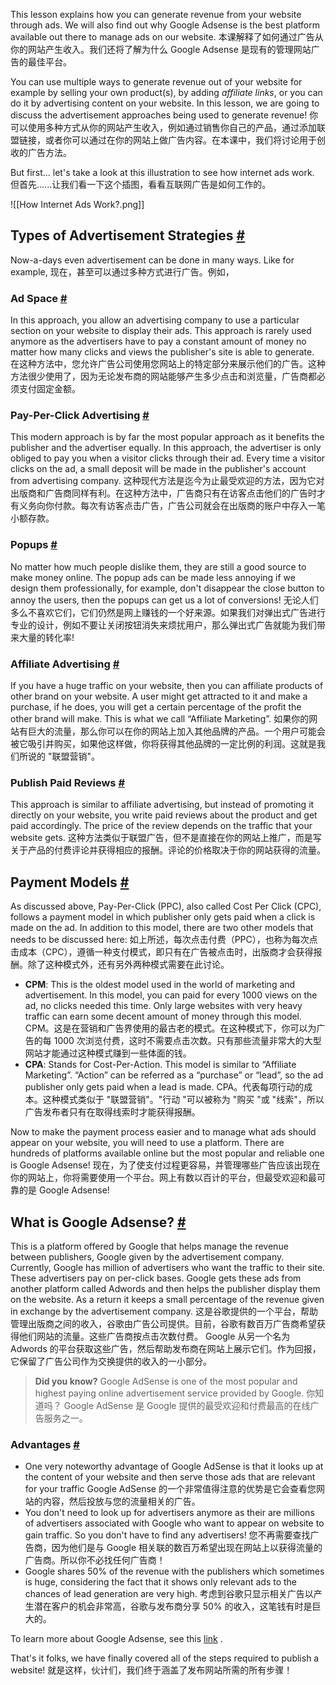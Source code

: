 This lesson explains how you can generate revenue from your website through ads. We will also find out why Google Adsense is the best platform available out there to manage ads on our website.
本课解释了如何通过广告从你的网站产生收入。我们还将了解为什么 Google Adsense 是现有的管理网站广告的最佳平台。

You can use multiple ways to generate revenue out of your website for example by selling your own product(s), by adding _affiliate links_, or you can do it by advertising content on your website. In this lesson, we are going to discuss the advertisement approaches being used to generate revenue!
你可以使用多种方式从你的网站产生收入，例如通过销售你自己的产品，通过添加联盟链接，或者你可以通过在你的网站上做广告内容。在本课中，我们将讨论用于创收的广告方法。

But first… let's take a look at this illustration to see how internet ads work.
但首先......让我们看一下这个插图，看看互联网广告是如何工作的。

![[How Internet Ads Work?.png]]

## Types of Advertisement Strategies [#](https://www.educative.io/courses/a-complete-guide-to-launching-your-website-from-local-to-live/NEY76wjBqPz#Types-of-Advertisement-Strategies)

Now-a-days even advertisement can be done in many ways. Like for example,
现在，甚至可以通过多种方式进行广告。例如，

### Ad Space [#](https://www.educative.io/courses/a-complete-guide-to-launching-your-website-from-local-to-live/NEY76wjBqPz#Ad-Space)

In this approach, you allow an advertising company to use a particular section on your website to display their ads. This approach is rarely used anymore as the advertisers have to pay a constant amount of money no matter how many clicks and views the publisher's site is able to generate.
在这种方法中，您允许广告公司使用您网站上的特定部分来展示他们的广告。这种方法很少使用了，因为无论发布商的网站能够产生多少点击和浏览量，广告商都必须支付固定金额。

### Pay-Per-Click Advertising [#](https://www.educative.io/courses/a-complete-guide-to-launching-your-website-from-local-to-live/NEY76wjBqPz#Pay-Per-Click-Advertising)

This modern approach is by far the most popular approach as it benefits the publisher and the advertiser equally. In this approach, the advertiser is only obliged to pay you when a visitor clicks through their ad. Every time a visitor clicks on the ad, a small deposit will be made in the publisher's account from advertising company.
这种现代方法是迄今为止最受欢迎的方法，因为它对出版商和广告商同样有利。在这种方法中，广告商只有在访客点击他们的广告时才有义务向你付款。每次有访客点击广告，广告公司就会在出版商的账户中存入一笔小额存款。

### Popups [#](https://www.educative.io/courses/a-complete-guide-to-launching-your-website-from-local-to-live/NEY76wjBqPz#Popups)

No matter how much people dislike them, they are still a good source to make money online. The popup ads can be made less annoying if we design them professionally, for example, don't disappear the close button to annoy the users, then the popups can get us a lot of conversions!
无论人们多么不喜欢它们，它们仍然是网上赚钱的一个好来源。如果我们对弹出式广告进行专业的设计，例如不要让关闭按钮消失来烦扰用户，那么弹出式广告就能为我们带来大量的转化率!

### Affiliate Advertising [#](https://www.educative.io/courses/a-complete-guide-to-launching-your-website-from-local-to-live/NEY76wjBqPz#Affiliate-Advertising)

If you have a huge traffic on your website, then you can affiliate products of other brand on your website. A user might get attracted to it and make a purchase, if he does, you will get a certain percentage of the profit the other brand will make. This is what we call “Affiliate Marketing”.
如果你的网站有巨大的流量，那么你可以在你的网站上加入其他品牌的产品。一个用户可能会被它吸引并购买，如果他这样做，你将获得其他品牌的一定比例的利润。这就是我们所说的 "联盟营销"。

### Publish Paid Reviews [#](https://www.educative.io/courses/a-complete-guide-to-launching-your-website-from-local-to-live/NEY76wjBqPz#Publish-Paid-Reviews)

This approach is similar to affiliate advertising, but instead of promoting it directly on your website, you write paid reviews about the product and get paid accordingly. The price of the review depends on the traffic that your website gets.
这种方法类似于联盟广告，但不是直接在你的网站上推广，而是写关于产品的付费评论并获得相应的报酬。评论的价格取决于你的网站获得的流量。

## Payment Models [#](https://www.educative.io/courses/a-complete-guide-to-launching-your-website-from-local-to-live/NEY76wjBqPz#Payment-Models)

As discussed above, Pay-Per-Click (PPC), also called Cost Per Click (CPC), follows a payment model in which publisher only gets paid when a click is made on the ad. In addition to this model, there are two other models that needs to be discussed here:
如上所述，每次点击付费（PPC），也称为每次点击成本（CPC），遵循一种支付模式，即只有在广告被点击时，出版商才会获得报酬。除了这种模式外，还有另外两种模式需要在此讨论。

- **CPM**: This is the oldest model used in the world of marketing and advertisement. In this model, you can paid for every 1000 views on the ad, no clicks needed this time. Only large websites with very heavy traffic can earn some decent amount of money through this model.
CPM。这是在营销和广告界使用的最古老的模式。在这种模式下，你可以为广告的每 1000 次浏览付费，这时不需要点击次数。只有那些流量非常大的大型网站才能通过这种模式赚到一些体面的钱。
- **CPA**: Stands for Cost-Per-Action. This model is similar to “Affiliate Marketing”. “Action” can be referred as a “purchase” or “lead”, so the ad publisher only gets paid when a lead is made.
CPA。代表每项行动的成本。这种模式类似于 "联盟营销"。"行动 "可以被称为 "购买 "或 "线索"，所以广告发布者只有在取得线索时才能获得报酬。

Now to make the payment process easier and to manage what ads should appear on your website, you will need to use a platform. There are hundreds of platforms available online but the most popular and reliable one is Google Adsense!
现在，为了使支付过程更容易，并管理哪些广告应该出现在你的网站上，你将需要使用一个平台。网上有数以百计的平台，但最受欢迎和最可靠的是 Google Adsense!

## What is Google Adsense? [#](https://www.educative.io/courses/a-complete-guide-to-launching-your-website-from-local-to-live/NEY76wjBqPz#What-is-Google-Adsense?)

This is a platform offered by Google that helps manage the revenue between publishers, Google given by the advertisement company. Currently, Google has million of advertisers who want the traffic to their site. These advertisers pay on per-click bases. Google gets these ads from another platform called Adwords and then helps the publisher display them on the website. As a return it keeps a small percentage of the revenue given in exchange by the advertisement company.
这是谷歌提供的一个平台，帮助管理出版商之间的收入，谷歌由广告公司提供。目前，谷歌有数百万广告商希望获得他们网站的流量。这些广告商按点击次数付费。 Google 从另一个名为 Adwords 的平台获取这些广告，然后帮助发布商在网站上展示它们。作为回报，它保留了广告公司作为交换提供的收入的一小部分。

> **Did you know?** Google AdSense is one of the most popular and highest paying online advertisement service provided by Google.
> 你知道吗？ Google AdSense 是 Google 提供的最受欢迎和付费最高的在线广告服务之一。

### Advantages [#](https://www.educative.io/courses/a-complete-guide-to-launching-your-website-from-local-to-live/NEY76wjBqPz#Advantages)

- One very noteworthy advantage of Google AdSense is that it looks up at the content of your website and then serve those ads that are relevant for your traffic
Google AdSense 的一个非常值得注意的优势是它会查看您网站的内容，然后投放与您的流量相关的广告。
- You don't need to look up for advertisers anymore as their are millions of advertisers associated with Google who want to appear on website to gain traffic. So you don't have to find any advertisers!
您不再需要查找广告商，因为他们是与 Google 相关联的数百万希望出现在网站上以获得流量的广告商。所以你不必找任何广告商！
- Google shares 50% of the revenue with the publishers which sometimes is huge, considering the fact that it shows only relevant ads to the chances of lead generation are very high.
考虑到谷歌只显示相关广告以产生潜在客户的机会非常高，谷歌与发布商分享 50% 的收入，这笔钱有时是巨大的。

To learn more about Google Adsense, see this [link](https://www.google.com/adsense/) .

That's it folks, we have finally covered all of the steps required to publish a website!
就是这样，伙计们，我们终于涵盖了发布网站所需的所有步骤！
